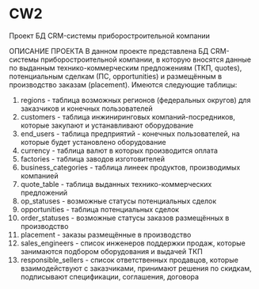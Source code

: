 # CW2
Проект БД CRM-системы приборостроительной компании

ОПИСАНИЕ ПРОЕКТА
В данном проекте представлена БД CRM-системы приборостроительной компании, в которую вносятся данные по выданным 
технико-коммерческим предложениям (ТКП, quotes), потенциальным сделкам (ПС, opportunities) и
размещённым в производство заказам (placement).
Имеются следующие таблицы:
1. regions - таблица возможных регионов (федеральных округов) для заказчиков и конечных пользователей
2. customers - таблица инжиниринговых компаний-посредников, которые закупают и устанавливают оборудование
3. end_users - таблица предприятий - конечных пользователей, на которые будет установлено оборудование
4. currency - таблица валют в которых производится оплата
5. factories - таблица заводов изготовителей
6. business_categories - таблица линеек продуктов, производимых компанией
7. quote_table - таблица выданных технико-коммерческих предложений
8. op_statuses - возможные статусы потенциальных сделок
9. opportunities - таблица потенциальных сделок
10. order_statuses - возможные статусы заказов размещённых в производство
11. placement - заказы размещённые в производство
12. sales_engineers - список инженеров поддержки продаж, которые занимаются подбором оборудования и выдачей ТКП
13. responsible_sellers - список ответственных продавцов, которые взаимодействуют с заказчиками, 
принимают решения по скидкам, подписывают спецификации, соглашения, договора
